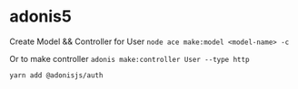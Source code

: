 # adonis5

Create Model && Controller for User
`node ace make:model <model-name> -c`

Or to make controller `adonis make:controller User --type http`

`yarn add @adonisjs/auth`
